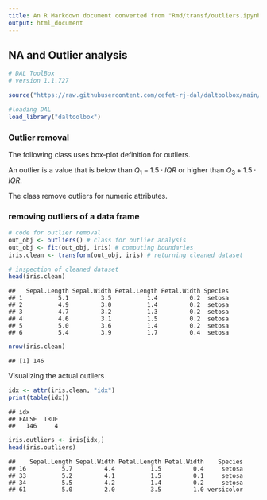 ```yaml
---
title: An R Markdown document converted from "Rmd/transf/outliers.ipynb"
output: html_document
---
```


## NA and Outlier analysis


```r
# DAL ToolBox
# version 1.1.727

source("https://raw.githubusercontent.com/cefet-rj-dal/daltoolbox/main/jupyter.R")

#loading DAL
load_library("daltoolbox") 
```

### Outlier removal
The following class uses box-plot definition for outliers.

An outlier is a value that is below than $Q_1 - 1.5 \cdot IQR$ or higher than $Q_3 + 1.5 \cdot IQR$.

The class remove outliers for numeric attributes. 

### removing outliers of a data frame


```r
# code for outlier removal
out_obj <- outliers() # class for outlier analysis
out_obj <- fit(out_obj, iris) # computing boundaries
iris.clean <- transform(out_obj, iris) # returning cleaned dataset

# inspection of cleaned dataset
head(iris.clean)
```

```
##   Sepal.Length Sepal.Width Petal.Length Petal.Width Species
## 1          5.1         3.5          1.4         0.2  setosa
## 2          4.9         3.0          1.4         0.2  setosa
## 3          4.7         3.2          1.3         0.2  setosa
## 4          4.6         3.1          1.5         0.2  setosa
## 5          5.0         3.6          1.4         0.2  setosa
## 6          5.4         3.9          1.7         0.4  setosa
```

```r
nrow(iris.clean)
```

```
## [1] 146
```

Visualizing the actual outliers


```r
idx <- attr(iris.clean, "idx")
print(table(idx))
```

```
## idx
## FALSE  TRUE 
##   146     4
```

```r
iris.outliers <- iris[idx,]
head(iris.outliers)
```

```
##    Sepal.Length Sepal.Width Petal.Length Petal.Width    Species
## 16          5.7         4.4          1.5         0.4     setosa
## 33          5.2         4.1          1.5         0.1     setosa
## 34          5.5         4.2          1.4         0.2     setosa
## 61          5.0         2.0          3.5         1.0 versicolor
```

